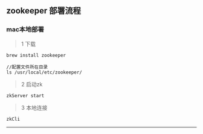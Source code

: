 ## zookeeper 部署流程

### mac本地部署

> 1 下载

```
brew install zookeeper

//配置文件所在目录
ls /usr/local/etc/zookeeper/

```

> 2 启动zk

```
zkServer start

```

> 3 本地连接

```
zkCli

```

---


